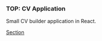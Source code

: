 ### TOP: CV Application
Small CV builder application in React.

[Section](https://www.theodinproject.com/lessons/node-path-react-new-cv-application)
